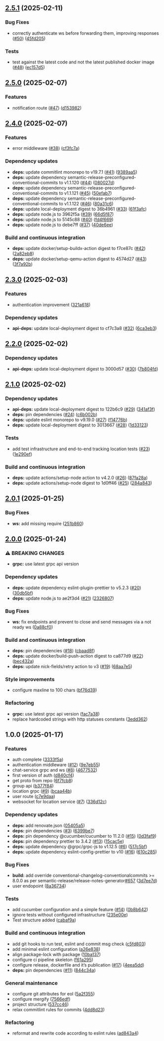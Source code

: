 ## [2.5.1](https://github.com/position-pal/gateway/compare/2.5.0...2.5.1) (2025-02-11)

### Bug Fixes

* correctly authenticate ws before forwarding them, improving responses ([#50](https://github.com/position-pal/gateway/issues/50)) ([45fd205](https://github.com/position-pal/gateway/commit/45fd205d1ca91afc98360391f21af1093466f093))

### Tests

* test against the latest code and not the latest published docker image ([#48](https://github.com/position-pal/gateway/issues/48)) ([ec157d5](https://github.com/position-pal/gateway/commit/ec157d5437ed446858ea0ff4d943943146106ae6))

## [2.5.0](https://github.com/position-pal/gateway/compare/2.4.0...2.5.0) (2025-02-07)

### Features

* notification route ([#47](https://github.com/position-pal/gateway/issues/47)) ([d153982](https://github.com/position-pal/gateway/commit/d153982c074458aee86e442e165b57efc119dedd))

## [2.4.0](https://github.com/position-pal/gateway/compare/2.3.0...2.4.0) (2025-02-07)

### Features

* error middleware ([#38](https://github.com/position-pal/gateway/issues/38)) ([cf3fc7a](https://github.com/position-pal/gateway/commit/cf3fc7a708c886bc0c63900822db39d7f0b9c9ce))

### Dependency updates

* **deps:** update commitlint monorepo to v19.7.1 ([#41](https://github.com/position-pal/gateway/issues/41)) ([9389aa5](https://github.com/position-pal/gateway/commit/9389aa50f54c33405e8564970228487e378517d8))
* **deps:** update dependency semantic-release-preconfigured-conventional-commits to v1.1.120 ([#44](https://github.com/position-pal/gateway/issues/44)) ([080027d](https://github.com/position-pal/gateway/commit/080027d39705782b40a3d98cc22953b5a612733e))
* **deps:** update dependency semantic-release-preconfigured-conventional-commits to v1.1.121 ([#45](https://github.com/position-pal/gateway/issues/45)) ([50efab7](https://github.com/position-pal/gateway/commit/50efab76888ad920d14d9ac37997bd30316fc8fb))
* **deps:** update dependency semantic-release-preconfigured-conventional-commits to v1.1.122 ([#46](https://github.com/position-pal/gateway/issues/46)) ([80a31c6](https://github.com/position-pal/gateway/commit/80a31c688ad4c7e1e94f6b7d17e7d1523565b006))
* **deps:** update local-deployment digest to 36b4961 ([#33](https://github.com/position-pal/gateway/issues/33)) ([61f3afc](https://github.com/position-pal/gateway/commit/61f3afc4ccaa7e951221d1a3aeec99753396d6e3))
* **deps:** update node.js to 3962f5a ([#39](https://github.com/position-pal/gateway/issues/39)) ([66d5f87](https://github.com/position-pal/gateway/commit/66d5f87da0dfff1d7d88d82027644e2934124fc8))
* **deps:** update node.js to 5145c88 ([#40](https://github.com/position-pal/gateway/issues/40)) ([fd4f669](https://github.com/position-pal/gateway/commit/fd4f6694598bad39b0c65d2dc8c50fb0ba394d1e))
* **deps:** update node.js to debe7ff ([#37](https://github.com/position-pal/gateway/issues/37)) ([40de6ee](https://github.com/position-pal/gateway/commit/40de6ee5b1f00af7f626743a157b7d1067f19998))

### Build and continuous integration

* **deps:** update docker/setup-buildx-action digest to f7ce87c ([#42](https://github.com/position-pal/gateway/issues/42)) ([2a82eb8](https://github.com/position-pal/gateway/commit/2a82eb8779f51766ac4d64ede494990aa2163327))
* **deps:** update docker/setup-qemu-action digest to 4574d27 ([#43](https://github.com/position-pal/gateway/issues/43)) ([3f7a92b](https://github.com/position-pal/gateway/commit/3f7a92bf6798330edfef8ba25289a6ad720b4007))

## [2.3.0](https://github.com/position-pal/gateway/compare/2.2.0...2.3.0) (2025-02-03)

### Features

* authentication improvement ([321a618](https://github.com/position-pal/gateway/commit/321a618a84733a8dc16f82d40d9f99df035dbbcc))

### Dependency updates

* **api-deps:** update local-deployment digest to cf7c3a8 ([#32](https://github.com/position-pal/gateway/issues/32)) ([6ca3eb3](https://github.com/position-pal/gateway/commit/6ca3eb3c2f1b12c3e06368e253c7870aa602e3e3))

## [2.2.0](https://github.com/position-pal/gateway/compare/2.1.0...2.2.0) (2025-02-02)

### Dependency updates

* **api-deps:** update local-deployment digest to 3000d57 ([#30](https://github.com/position-pal/gateway/issues/30)) ([7b804fd](https://github.com/position-pal/gateway/commit/7b804fd72fd021d13f4b4d67afea9dec0ae87ca1))

## [2.1.0](https://github.com/position-pal/gateway/compare/2.0.1...2.1.0) (2025-02-02)

### Dependency updates

* **api-deps:** update local-deployment digest to 122b6c9 ([#29](https://github.com/position-pal/gateway/issues/29)) ([341af3f](https://github.com/position-pal/gateway/commit/341af3f38d7ed9fd2edf183de0297458497fa7ee))
* **deps:** pin dependencies ([#24](https://github.com/position-pal/gateway/issues/24)) ([c6b002b](https://github.com/position-pal/gateway/commit/c6b002bb3f34686591515ee9cab01f16ff90fd43))
* **deps:** update eslint monorepo to v9.19.0 ([#27](https://github.com/position-pal/gateway/issues/27)) ([f14776b](https://github.com/position-pal/gateway/commit/f14776b21a2162144ee357fe27b46f8b9cda8115))
* **deps:** update local-deployment digest to 3013667 ([#28](https://github.com/position-pal/gateway/issues/28)) ([1d33123](https://github.com/position-pal/gateway/commit/1d33123496020d4e3ee5d9b160b2c542139023df))

### Tests

* add test infrastructure and end-to-end tracking location tests ([#23](https://github.com/position-pal/gateway/issues/23)) ([1e290ef](https://github.com/position-pal/gateway/commit/1e290ef609b3d3449f0fcd34398435d524df0601))

### Build and continuous integration

* **deps:** update actions/setup-node action to v4.2.0 ([#26](https://github.com/position-pal/gateway/issues/26)) ([87fa28a](https://github.com/position-pal/gateway/commit/87fa28a5b2f9837f883ffeb2e287946e198575f6))
* **deps:** update actions/setup-node digest to 1d0ff46 ([#25](https://github.com/position-pal/gateway/issues/25)) ([284a843](https://github.com/position-pal/gateway/commit/284a84392bb126ac0826c431e1b49c6220bbb9a3))

## [2.0.1](https://github.com/position-pal/gateway/compare/2.0.0...2.0.1) (2025-01-25)

### Bug Fixes

* **ws:** add missing require ([251b860](https://github.com/position-pal/gateway/commit/251b8608776e64637eac0cb65e4939f74fc8c652))

## [2.0.0](https://github.com/position-pal/gateway/compare/1.0.0...2.0.0) (2025-01-24)

### ⚠ BREAKING CHANGES

* **grpc:** use latest grpc api version

### Dependency updates

* **deps:** update dependency eslint-plugin-prettier to v5.2.3 ([#20](https://github.com/position-pal/gateway/issues/20)) ([30db5bf](https://github.com/position-pal/gateway/commit/30db5bff09ce245edce9d7bbc6a91a6af513180d))
* **deps:** update node.js to ae2f3d4 ([#21](https://github.com/position-pal/gateway/issues/21)) ([2326807](https://github.com/position-pal/gateway/commit/232680790083516b28d2b5b25411819f92e2e5cb))

### Bug Fixes

* **ws:** fix endpoints and prevent to close and send messages via a not ready ws ([0a88cf0](https://github.com/position-pal/gateway/commit/0a88cf0c467576c09cf5d2556757663114211225))

### Build and continuous integration

* **deps:** pin dependencies ([#18](https://github.com/position-pal/gateway/issues/18)) ([cbaad8f](https://github.com/position-pal/gateway/commit/cbaad8fd463b55bb889e19a9e8d309c7ccb6b756))
* **deps:** update docker/build-push-action digest to ca877d9 ([#22](https://github.com/position-pal/gateway/issues/22)) ([bec432a](https://github.com/position-pal/gateway/commit/bec432a1744641d19aa2a0d21d5cae8881646f7e))
* **deps:** update nick-fields/retry action to v3 ([#19](https://github.com/position-pal/gateway/issues/19)) ([68aa7e5](https://github.com/position-pal/gateway/commit/68aa7e52aff594cb4d8f6901485383b78da9def2))

### Style improvements

* configure maxline to 100 chars ([bf76d39](https://github.com/position-pal/gateway/commit/bf76d39b61f5f5885bb6eec006a378873b33a211))

### Refactoring

* **grpc:** use latest grpc api version ([fac7a38](https://github.com/position-pal/gateway/commit/fac7a38f8eda5418195b6794ca4559c2c1f5dd81))
* replace hardcoded strings with http statuses constants ([3edd362](https://github.com/position-pal/gateway/commit/3edd3626ac53aa92b51f2a8a05f6634e12370340))

## 1.0.0 (2025-01-17)

### Features

* auth complete ([3333f5a](https://github.com/position-pal/gateway/commit/3333f5a91921ee8b8952165a32c7715a6af798cb))
* authentication middleware ([#12](https://github.com/position-pal/gateway/issues/12)) ([9e7eb55](https://github.com/position-pal/gateway/commit/9e7eb55b14dd61757f67e5b111e96c739f43742d))
* chat-service grpc and ws ([#8](https://github.com/position-pal/gateway/issues/8)) ([4677532](https://github.com/position-pal/gateway/commit/4677532f4b160169c6929f1fc0a1a82cda492e14))
* first version of auth ([d840cf4](https://github.com/position-pal/gateway/commit/d840cf4e2ba71b45e864441813acd315016e63fe))
* get proto from repo ([6f7fcb8](https://github.com/position-pal/gateway/commit/6f7fcb8d48ae942120aff6694ef8ad656a44c68b))
* group api ([b377f84](https://github.com/position-pal/gateway/commit/b377f84a22c026407751f51092f6810c50b4888f))
* location grpc ([#9](https://github.com/position-pal/gateway/issues/9)) ([bcaa44b](https://github.com/position-pal/gateway/commit/bcaa44b7273f484bbe05ffe44606be4c8633d8fc))
* user route ([c7e9daa](https://github.com/position-pal/gateway/commit/c7e9daaca34db1a5fabdca82c1eb4787dc704c15))
* websocket for location service ([#7](https://github.com/position-pal/gateway/issues/7)) ([336d12c](https://github.com/position-pal/gateway/commit/336d12cd753d65a76fb49b1a9000b89653691590))

### Dependency updates

* **deps:** add renovate.json ([05405a5](https://github.com/position-pal/gateway/commit/05405a586eb133a7450019862856bc59de93caa6))
* **deps:** pin dependencies ([#3](https://github.com/position-pal/gateway/issues/3)) ([6399be7](https://github.com/position-pal/gateway/commit/6399be78ac01ddbde5d0492434427a92c59ae0c3))
* **deps:** pin dependency @cucumber/cucumber to 11.2.0 ([#15](https://github.com/position-pal/gateway/issues/15)) ([0d3faf9](https://github.com/position-pal/gateway/commit/0d3faf99413fe2534e837de3167d410f6080adbf))
* **deps:** pin dependency prettier to 3.4.2 ([#13](https://github.com/position-pal/gateway/issues/13)) ([15cac5e](https://github.com/position-pal/gateway/commit/15cac5e2bab41fac1b2df7854433162cb9aa84e9))
* **deps:** update dependency @grpc/grpc-js to v1.12.5 ([#6](https://github.com/position-pal/gateway/issues/6)) ([517c5bf](https://github.com/position-pal/gateway/commit/517c5bf2449fed056351e3c4fdd6d7ef84cd8ce8))
* **deps:** update dependency eslint-config-prettier to v10 ([#16](https://github.com/position-pal/gateway/issues/16)) ([610c285](https://github.com/position-pal/gateway/commit/610c285a52036aa974ccfc3958f914d487cd9d83))

### Bug Fixes

* **build:** add override conventional-changelog-conventionalcommits >= 8.0.0 as per semantic-release/release-notes-generator[#657](https://github.com/position-pal/gateway/issues/657) ([3d7ee7d](https://github.com/position-pal/gateway/commit/3d7ee7df00416e88ff504f9190554f7f9a742162))
* user endopoint ([8a36734](https://github.com/position-pal/gateway/commit/8a367348dee1490a48e4047225149516d6457858))

### Tests

* add cucumber configuration and a simple feature ([#14](https://github.com/position-pal/gateway/issues/14)) ([0b8b642](https://github.com/position-pal/gateway/commit/0b8b64291ed20c6dc9783b92264393628dc63cf6))
* ignore tests without configured infrastructure ([235e00e](https://github.com/position-pal/gateway/commit/235e00ede6ef60d1a2c5a22027582407f17b3354))
* Test structure added ([cabaf9a](https://github.com/position-pal/gateway/commit/cabaf9a751fdf745dc9b0aa88e9a33f9678658cf))

### Build and continuous integration

* add git hooks to run test, eslint and commit msg check ([c5fd803](https://github.com/position-pal/gateway/commit/c5fd80365b3fd5a11b051bfc0b237f812fbe43cd))
* add minimal eslint configuration ([a26e838](https://github.com/position-pal/gateway/commit/a26e838fba21be5724b1aa30b7f0c19ba8e2bade))
* align package-lock with package ([10ba137](https://github.com/position-pal/gateway/commit/10ba1378e9118d708408499f17db70d5eed2eb14))
* configure ci pipeline skeleton ([f61a295](https://github.com/position-pal/gateway/commit/f61a2958b2088150c15ce7da26cd397ce763e1a7))
* configure release, dockerfile and it’s publication  ([#17](https://github.com/position-pal/gateway/issues/17)) ([4eea5dd](https://github.com/position-pal/gateway/commit/4eea5dd5d6a4ff37f9a3d526ea69c5de1bae54f1))
* **deps:** pin dependencies ([#11](https://github.com/position-pal/gateway/issues/11)) ([844c34a](https://github.com/position-pal/gateway/commit/844c34a80190504f13b9a33e06e5d25e5b80ea39))

### General maintenance

* configure git attributes for eol ([5a2f355](https://github.com/position-pal/gateway/commit/5a2f3554322ff8c4e8648cdd375d4aec09490c82))
* configure mergify ([7566edf](https://github.com/position-pal/gateway/commit/7566edf953d44c2e1639a55ddcf8f377d01b1d31))
* project structure ([537cc46](https://github.com/position-pal/gateway/commit/537cc4664bdd14e68e0caa118f1b65980f1be6b3))
* relax commitlint rules for commits ([4dd8d23](https://github.com/position-pal/gateway/commit/4dd8d23004e8ee02fe895abcb3b104dd13ebcce4))

### Refactoring

* reformat and rewrite code according to eslint rules ([ad843a4](https://github.com/position-pal/gateway/commit/ad843a4128388786350df8a718f6f834f88be14f))
